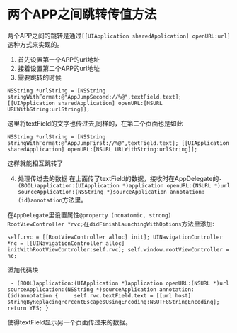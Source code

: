 # 两个APP之间跳转传值方法

两个APP之间的跳转是通过```[[UIApplication sharedApplication] openURL:url]```这种方式来实现的。

1. 首先设置第一个APP的url地址
2. 接着设置第二个APP的url地址
3. 需要跳转的时候
```
NSString *urlString = [NSString stringWithFormat:@"AppJumpSecond://%@",textField.text]; [[UIApplication sharedApplication] openURL:[NSURL URLWithString:urlString]];
```
这里将textField的文字也传过去,同样的，在第二个页面也是如此
```
NSString *urlString = [NSString stringWithFormat:@"AppJumpFirst://%@",textField.text]; [[UIApplication sharedApplication] openURL:[NSURL URLWithString:urlString]];
```
这样就能相互跳转了

4. 处理传过去的数据
在上面传了textField的数据，接收时在AppDelegate的`- (BOOL)application:(UIApplication *)application openURL:(NSURL *)url sourceApplication:(NSString *)sourceApplication annotation:(id)annotation`方法里。

在`AppDelegate`里设置属性`@property (nonatomic, strong) RootViewController *rvc;`在`didFinishLaunchingWithOptions`方法里添加:
```
self.rvc = [[RootViewController alloc] init]; UINavigationController *nc = [[UINavigationController alloc] initWithRootViewController:self.rvc]; self.window.rootViewController = nc;
```
添加代码块
```
 - (BOOL)application:(UIApplication *)application openURL:(NSURL *)url sourceApplication:(NSString *)sourceApplication annotation:(id)annotation {     self.rvc.textField.text = [[url host] stringByReplacingPercentEscapesUsingEncoding:NSUTF8StringEncoding];     return YES; }
```
使得textField显示另一个页面传过来的数据。
